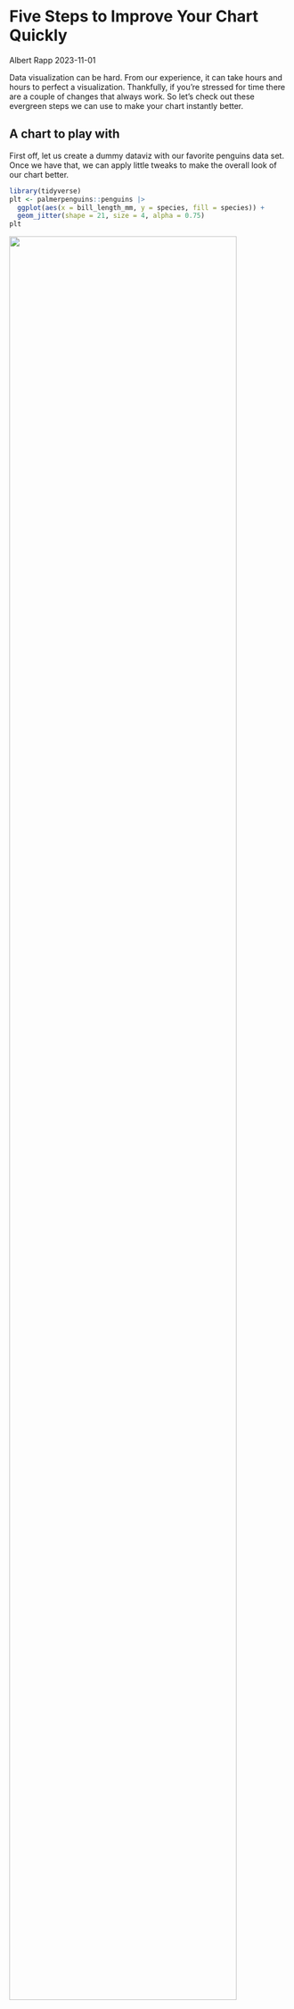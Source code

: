 # Five Steps to Improve Your Chart Quickly
Albert Rapp
2023-11-01

Data visualization can be hard. From our experience, it can take hours and hours to perfect a visualization. Thankfully, if you’re stressed for time there are a couple of changes that always work. So let’s check out these evergreen steps we can use to make your chart instantly better.

## A chart to play with

First off, let us create a dummy dataviz with our favorite penguins data set. Once we have that, we can apply little tweaks to make the overall look of our chart better.

``` r
library(tidyverse)
plt <- palmerpenguins::penguins |> 
  ggplot(aes(x = bill_length_mm, y = species, fill = species)) +
  geom_jitter(shape = 21, size = 4, alpha = 0.75)
plt
```

<img src="001_theme_minimal_files/figure-commonmark/unnamed-chunk-1-1.png" style="width:90.0%" />

## Use an active title

Cool. We have a dataviz now. But do you know what this chart is supposed to tell you? You don’t? Well, I don’t know either. The chart is pretty ambiguous.

That’s why it’s important to add proper labels to describe what’s on the axes. But even more important than axes labels is the title. It’s usually the first thing your reader sees (and reads). So you’d be wise to make that meaningful so that your reader immediately knows what’s up.

In the dataviz trade, this is known as an **active title**. [Instead of being some generic description of the variables in the data, an active title is filled with valuable insights](https://www.storytellingwithdata.com/blog/2017/3/22/so-what). This communicates what you want to say immediately. Just like any label, we can add the title via the `labs()` function.

Let’s use that function to

- format all the axes labels and
- communicate our insight that Adelie penguins seem to have shorter bills.

``` r
plt_with_labels <- plt +
  labs(
    x = 'Bill length (in mm)',
    y = element_blank(), # Species names don't need an extra label
    title = 'Adelie Penguins Have Shorter Bills',
    fill = 'Species',
    caption = 'Data: {palmerpenguins} R package'
  )
plt_with_labels
```

<img src="001_theme_minimal_files/figure-commonmark/unnamed-chunk-2-1.png" style="width:90.0%" />

Notice that I have also added a caption here too. It’s always a good practice to tell people where your data is coming from. Also, you can use the caption for other helpful additional information.

## Apply a unique theme

Nice. Now that we know what the chart is about we can actually start to style the chart. Remember: Get your message in order first and cater the style towards that message second.

One of the easiest ways to make your chart look different quickly is to apply a theme. This is very low effort but will make sure that your chart doesn’t have the default look. And it’s a great strategy do avoid being judged by heinous people. You know these kind of people (like me) that will think that you haven’t really put any thought into the visual appeal of your visualization if your chart uses the defaults.

So, let me show you one theme you can never really go wrong with. That’s `theme_minimal()`. Let’s try that.

``` r
plt_with_labels +
  theme_minimal()
```

<img src="001_theme_minimal_files/figure-commonmark/unnamed-chunk-3-1.png" style="width:90.0%" />

Even if you don’t think that applying `theme_minimal()` did do much, you probably want to keep it anyway. I’ll tell you why in a second. For now, I should probably mention that there are also some packages that offer more themes. For example, there’s the [ggthemes package](https://github.com/jrnold/ggthemes).

``` r
plt_with_labels + 
  ggthemes::theme_fivethirtyeight()
```

<img src="001_theme_minimal_files/figure-commonmark/unnamed-chunk-4-1.png" style="width:90.0%" />

## Make sure your text is large enough

Remember that I told you that it’s good to have `theme_minimal()` around? I hope you do. I mentioned this like 5 seconds ago.

In any case, let me reveal what `theme_minimal()` can do for you: It can make sure that you set an appropriate font and font size for your chart ([this is one of the first changes data journalists at the BBC made when designing their own custom theme](https://book.rwithoutstatistics.com/custom-theme-chapter)). Yeah yeah, I know. I can already hear you scream *“Boooooring!”* But I want you to think about this when you’re sitting in a huge room for a keynote speech and the presenter didn’t think about increasing the font size. If you can’t read a thing on the super important chart, this might turn into a truly boring keynote.

Moving on from my little rant, let me show you that changing the font and the size couldn’t be easier. Just change the `base_size` and `base_family` argument in your `theme_minimal()` layer.

``` r
plt_with_labels +
  theme_minimal(base_size = 18, base_family = 'Source Sans Pro')
```

<img src="001_theme_minimal_files/figure-commonmark/unnamed-chunk-5-1.png" style="width:90.0%" />

The same thing will (hopefully) work for other themes that you find online. For the FiveThirtyEight theme from `ggthemes` that’s the case.

``` r
plt_with_labels + 
  ggthemes::theme_fivethirtyeight(base_size = 18)
```

<img src="001_theme_minimal_files/figure-commonmark/unnamed-chunk-6-1.png" style="width:90.0%" />

## Make your text grey rather than true black

In general, you want to make sure that you don’t overwhelm your reader with your titles and labels. This can sometimes be something you have to watch out for with long active titles or captions that include a lot of extra information. A quick trick to help you with that is to change the text color from black to a more subtle grey.

This can be done in the `theme()` layer. What you’ll need to know for that is that the `text` argument governs all text. Passing an `element_text()` with the right text properties to this argument will change the text properties in your chart (surprising, I know.)

``` r
plt_with_labels +
  theme_minimal(base_size = 18, base_family = 'Source Sans Pro') +
  theme(
    text = element_text(color = 'grey20')
  )
```

<img src="001_theme_minimal_files/figure-commonmark/unnamed-chunk-7-1.png" style="width:90.0%" />

And while you’re at it in the `theme()` layer, you can give your title and caption a bit more room by aligning the text to the whole plot instead of aligning it to the grid panel. That’s done by setting `plot.title.position` and `caption.title.position` to `"plot"`.

``` r
plt_with_labels +
  theme_minimal(base_size = 18, base_family = 'Source Sans Pro') +
  theme(
    text = element_text(color = 'grey20'),
    plot.title.position = 'plot',
    plot.caption.position = 'plot'
  )
```

<img src="001_theme_minimal_files/figure-commonmark/unnamed-chunk-8-1.png" style="width:90.0%" />

## Use a unique color palette

Another quick method to change the look of your chart is to move away from the default colors. For example, you could use your brand colors (if you have them) or get colors from a nice color palette. My go-to color palette is the colorblind-friendly Okabe-Ito color palette.

You can either look for the hex codes of that color palette online. Or you can call `okabe_ito(3)` from the `thematic` package to get three hex codes from that palette. Once you have those, you can pass them to the `values` argument of a `scale_(color|fill)_manual()` layer to change the colors.

``` r
plt_with_labels +
  theme_minimal(base_size = 18, base_family = 'Source Sans Pro') +
  theme(
    text = element_text(color = 'grey20'),
    plot.title.position = 'plot',
    plot.caption.position = 'plot'
  ) +
  scale_fill_manual(values = c("#E69F00", "#009E73", "#0072B2"))
```

<img src="001_theme_minimal_files/figure-commonmark/unnamed-chunk-9-1.png" style="width:90.0%" />

## Conclusion

Those were our five quick changes that you can insert into any chart that you create. Chances are that you won’t win any awards for most beautiful dataviz with this. But these little changes (and in particular the active title) will at least give your chart a fighting chance to communicate your insight to an audience.
